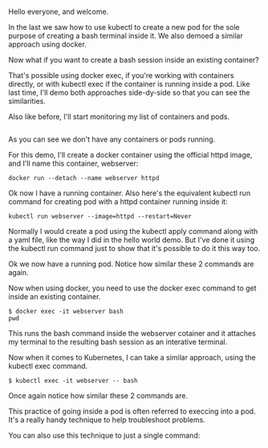 Hello everyone, and welcome. 


In the last we saw how to use kubectl to create a new pod for the sole purpose of creating a bash terminal inside it. We also demoed a similar approach using docker. 

Now what if you want to create a bash session inside an existing container?

That's possible using docker exec, if you're working with containers directly, or with kubectl exec if the container is running inside a pod. Like last time, I'll demo both approaches side-dy-side so that you can see the similarities. 

Also like before, I'll start monitoring my list of containers and pods. 

```

```

As you can see we don't have any containers or pods running. 

For this demo, I'll create a docker container using the official httpd image, and I'll name this container, webserver:

```
docker run --detach --name webserver httpd
```

Ok now I have a running container. Also here's the equivalent kubectl run command for creating pod with a httpd container running inside it:

```
kubectl run webserver --image=httpd --restart=Never 
```

Normally I would create a pod using the kubectl apply command along with a yaml file, like the way I did in the hello world demo. But I've done it using the kubectl run command just to show that it's possible to do it this way too. 

Ok we now have a running pod. Notice how similar these 2 commands are again. 



Now when using docker, you need to use the docker exec command to get inside an existing container. 

```
$ docker exec -it webserver bash
pwd
```

This runs the bash command inside the webserver cotainer and it attaches my terminal to the resulting bash session as an interative terminal.


Now when it comes to Kubernetes, I can take a similar approach, using the kubectl exec command. 

```
$ kubectl exec -it webserver -- bash
```

Once again notice how similar these 2 commands are.

This practice of going inside a pod is often referred to execcing into a pod. It's a really handy technique to help troubleshoot problems. 

You can also use this technique to just a single command:

```

```
